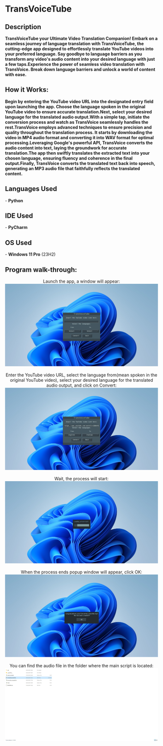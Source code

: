 <h1>TransVoiceTube</h1>

<h2>Description</h2>
<b>TransVoiceTube your Ultimate Video Translation Companion! Embark on a seamless journey of language translation with TransVoiceTube, the cutting-edge app designed to effortlessly translate YouTube videos into your preferred language. Say goodbye to language barriers as you transform any video's audio content into your desired language with just a few taps.Experience the power of seamless video translation with TransVoice. Break down language barriers and unlock a world of content with ease.</b>
<br />

<h2>How it Works:</h2>
<b>Begin by entering the YouTube video URL into the designated entry field upon launching the app. Choose the language spoken in the original YouTube video to ensure accurate translation.Next, select your desired language for the translated audio output.With a simple tap, initiate the conversion process and watch as TransVoice seamlessly handles the rest.TransVoice employs advanced techniques to ensure precision and quality throughout the translation process. It starts by downloading the video in MP4 audio format and converting it into WAV format for optimal processing.Leveraging Google's powerful API, TransVoice converts the audio content into text, laying the groundwork for accurate translation.The app then swiftly translates the extracted text into your chosen language, ensuring fluency and coherence in the final output.Finally, TransVoice converts the translated text back into speech, generating an MP3 audio file that faithfully reflects the translated content.</b>

<h2>Languages Used</h2>
- <b>Python</b>
<h2>IDE Used</h2>
- <b>PyCharm</b>

<h2>OS Used </h2>
- <b>Windows 11 Pro</b> (23H2)

<h2>Program walk-through:</h2>
<p align="center">
Launch the app, a window will appear: <br/>
<img src="https://github.com/Dan3091/TransVoiceTube/blob/master/Image_0000.jpg"/>
<br />
<br />
Enter the YouTube video URL, select the language from(mean spoken in the original YouTube video), select your desired language for the translated audio output, and click on Convert:<br/>
<img src="https://github.com/Dan3091/TransVoiceTube/blob/master/Image_0001.jpg"/>
<br />
<br />
Wait, the process will start:<br/>
<img src="https://github.com/Dan3091/TransVoiceTube/blob/master/Image_0002.jpg"/>
<br />
<br />
When the process ends popup window will appear, click OK:<br/>
<img src="https://github.com/Dan3091/TransVoiceTube/blob/master/Image_0003.jpg"/>
<br />
<br />
You can find the audio file in the folder where the main script is located:<br/>
<img src="https://github.com/Dan3091/TransVoiceTube/blob/master/Image_0004.jpg"/>
<br />
<br />
</p>

<!--
 ```diff
- text in red
+ text in green
! text in orange
# text in gray
